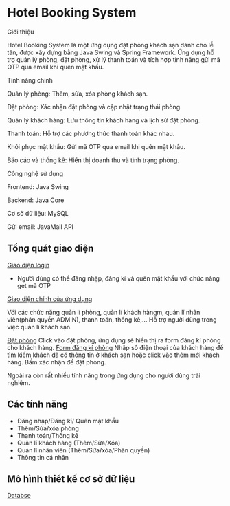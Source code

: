 # Hotel Booking System

Giới thiệu

Hotel Booking System là một ứng dụng đặt phòng khách sạn dành cho lễ tân, được xây dựng bằng Java Swing và Spring Framework. Ứng dụng hỗ trợ quản lý phòng, đặt phòng, xử lý thanh toán và tích hợp tính năng gửi mã OTP qua email khi quên mật khẩu.

Tính năng chính

Quản lý phòng: Thêm, sửa, xóa phòng khách sạn.

Đặt phòng: Xác nhận đặt phòng và cập nhật trạng thái phòng.

Quản lý khách hàng: Lưu thông tin khách hàng và lịch sử đặt phòng.

Thanh toán: Hỗ trợ các phương thức thanh toán khác nhau.

Khôi phục mật khẩu: Gửi mã OTP qua email khi quên mật khẩu.

Báo cáo và thống kê: Hiển thị doanh thu và tình trạng phòng.

Công nghệ sử dụng

Frontend: Java Swing

Backend: Java Core

Cơ sở dữ liệu: MySQL

Gửi email: JavaMail API

## Tổng quát giao diện
[Giao diện login](./loginView.png)

- Người dùng có thể đăng nhập, đăng kí và quên mật khẩu với chức năng get mã OTP

[Giao diện chính của ứng dụng](./dashboardview.png)

Với các chức năng quản lí phòng, quản lí khách hàngm, quản lí nhân viên(phân quyền ADMIN), thanh toán, thống kê,... Hỗ trợ người dùng trong việc quản lí khách sạn.

[Đặt phòng](./bookingRoom.png)
Click vào đặt phòng, ứng dụng sẽ hiển thị ra form đăng kí phòng cho khách hàng.
[Form đăng kí phòng](./Screenshot%202025-02-19%20173803.png)
Nhập số điện thoại của khách hàng để tìm kiếm khách đã có thông tin ở khách sạn hoặc click vào thêm mới khách hàng. Bấm xác nhận để đặt phòng.

Ngoài ra còn rất nhiều tính năng trong ứng dụng cho người dùng trải nghiệm.

## Các tính năng
- Đăng nhập/Đăng kí/ Quên mật khẩu
- Thêm/Sửa/xóa phòng
- Thanh toán/Thống kê
- Quản lí khách hàng (Thêm/Sửa/Xóa)
- Quản lí nhân viên (Thêm/Sửa/xóa/Phân quyền)
- Thông tin cá nhân
##  Mô hình thiết kế cơ sở dữ liệu

[Databse](./database_diagram.png)

